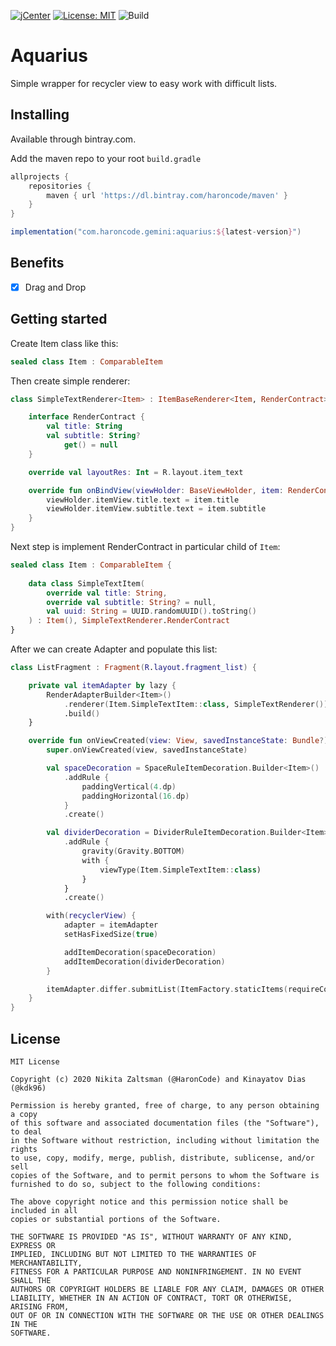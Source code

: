 [![jCenter](https://api.bintray.com/packages/haroncode/maven/aquarius/images/download.svg)](https://bintray.com/haroncode/maven/gemini-core/_latestVersion)
[![License: MIT](https://img.shields.io/badge/License-MIT-yellow.svg)](https://opensource.org/licenses/MIT)
![Build](https://github.com/HaronCode/Aquarius/workflows/Build/badge.svg)

# Aquarius
Simple wrapper for recycler view to easy work with difficult lists.

## Installing
Available through bintray.com.

Add the maven repo to your root `build.gradle`

```groovy
allprojects {
    repositories {
        maven { url 'https://dl.bintray.com/haroncode/maven' }
    }
}
```

```groovy
implementation("com.haroncode.gemini:aquarius:${latest-version}")
```
## Benefits
- [x] Drag and Drop

## Getting started 

Create Item class like this:

```kotlin
sealed class Item : ComparableItem
```

Then create simple renderer:

```kotlin
class SimpleTextRenderer<Item> : ItemBaseRenderer<Item, RenderContract>() {

    interface RenderContract {
        val title: String
        val subtitle: String?
            get() = null
    }

    override val layoutRes: Int = R.layout.item_text

    override fun onBindView(viewHolder: BaseViewHolder, item: RenderContract) {
        viewHolder.itemView.title.text = item.title
        viewHolder.itemView.subtitle.text = item.subtitle
    }
}
```

Next step is implement RenderContract in particular child of ```Item```:

```kotlin
sealed class Item : ComparableItem {
   
    data class SimpleTextItem(
        override val title: String,
        override val subtitle: String? = null,
        val uuid: String = UUID.randomUUID().toString()
    ) : Item(), SimpleTextRenderer.RenderContract
}
```

After we can create Adapter and populate this list:

```kotlin
class ListFragment : Fragment(R.layout.fragment_list) {

    private val itemAdapter by lazy {
        RenderAdapterBuilder<Item>()
            .renderer(Item.SimpleTextItem::class, SimpleTextRenderer())
            .build()
    }

    override fun onViewCreated(view: View, savedInstanceState: Bundle?) {
        super.onViewCreated(view, savedInstanceState)

        val spaceDecoration = SpaceRuleItemDecoration.Builder<Item>()
            .addRule {
                paddingVertical(4.dp)
                paddingHorizontal(16.dp)
            }
            .create()

        val dividerDecoration = DividerRuleItemDecoration.Builder<Item>(requireContext())
            .addRule {
                gravity(Gravity.BOTTOM)
                with {
                    viewType(Item.SimpleTextItem::class)
                }
            }
            .create()

        with(recyclerView) {
            adapter = itemAdapter
            setHasFixedSize(true)

            addItemDecoration(spaceDecoration)
            addItemDecoration(dividerDecoration)
        }

        itemAdapter.differ.submitList(ItemFactory.staticItems(requireContext())) // ItemFactory create list of SimpleTextItem
    }
}
```


## License
```
MIT License

Copyright (c) 2020 Nikita Zaltsman (@HaronCode) and Kinayatov Dias (@kdk96)

Permission is hereby granted, free of charge, to any person obtaining a copy
of this software and associated documentation files (the "Software"), to deal
in the Software without restriction, including without limitation the rights
to use, copy, modify, merge, publish, distribute, sublicense, and/or sell
copies of the Software, and to permit persons to whom the Software is
furnished to do so, subject to the following conditions:

The above copyright notice and this permission notice shall be included in all
copies or substantial portions of the Software.

THE SOFTWARE IS PROVIDED "AS IS", WITHOUT WARRANTY OF ANY KIND, EXPRESS OR
IMPLIED, INCLUDING BUT NOT LIMITED TO THE WARRANTIES OF MERCHANTABILITY,
FITNESS FOR A PARTICULAR PURPOSE AND NONINFRINGEMENT. IN NO EVENT SHALL THE
AUTHORS OR COPYRIGHT HOLDERS BE LIABLE FOR ANY CLAIM, DAMAGES OR OTHER
LIABILITY, WHETHER IN AN ACTION OF CONTRACT, TORT OR OTHERWISE, ARISING FROM,
OUT OF OR IN CONNECTION WITH THE SOFTWARE OR THE USE OR OTHER DEALINGS IN THE
SOFTWARE.
```
